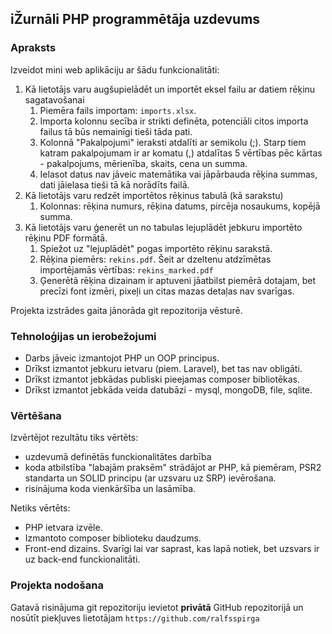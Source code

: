 ## iŽurnāli PHP programmētāja uzdevums

### Apraksts

Izveidot mini web aplikāciju ar šādu funkcionalitāti:

1. Kā lietotājs varu augšupielādēt un importēt eksel failu ar datiem rēķinu sagatavošanai 
   1. Piemēra fails importam: `imports.xlsx`. 
   2. Importa kolonnu secība ir strikti definēta, potenciāli citos importa failus tā būs nemainīgi tieši tāda pati. 
   3. Kolonnā "Pakalpojumi" ieraksti atdalīti ar semikolu (;). Starp tiem katram pakalpojumam ir ar komatu (,) atdalītas 5 vērtības pēc kārtas - pakalpojums, mērienība, skaits, cena un summa.
   4. Ielasot datus nav jāveic matemātika vai jāpārbauda rēķina summas, dati jāielasa tieši tā kā norādīts failā.
2. Kā lietotājs varu redzēt importētos rēķinus tabulā (kā sarakstu)
   1. Kolonnas: rēķina numurs, rēķina datums, pircēja nosaukums, kopējā summa.
3. Kā lietotājs varu ģenerēt un no tabulas lejuplādēt jebkuru importēto rēķinu PDF formātā.
   1. Spiežot uz "lejuplādēt" pogas importēto rēķinu sarakstā. 
   2. Rēķina piemērs: `rekins.pdf`. Šeit ar dzeltenu atdzīmētas importējamās vērtības: `rekins_marked.pdf`
   3. Ģenerētā rēķina dizainam ir aptuveni jāatbilst piemērā dotajam, bet precīzi font izmēri, pixeļi un citas mazas detaļas nav svarīgas. 

Projekta izstrādes gaita jānorāda git repozitorija vēsturē. 

### Tehnoloģijas un ierobežojumi

- Darbs jāveic izmantojot PHP un OOP principus.
- Drīkst izmantot jebkuru ietvaru (piem. Laravel), bet tas nav obligāti.
- Drīkst izmantot jebkādas publiski pieejamas composer bibliotēkas.
- Drīkst izmantot jebkāda veida datubāzi - mysql, mongoDB, file, sqlite. 

### Vērtēšana

Izvērtējot rezultātu tiks vērtēts: 
- uzdevumā definētās funckionalitātes darbība
- koda atbilstība "labajām praksēm" strādājot ar PHP, kā piemēram, PSR2 standarta un SOLID principu (ar uzsvaru uz SRP) ievērošana.
- risinājuma koda vienkāršība un  lasāmība.

Netiks vērtēts: 
- PHP ietvara izvēle.
- Izmantoto composer biblioteku daudzums.
- Front-end dizains. Svarīgi lai var saprast, kas lapā notiek, bet uzsvars ir uz back-end funckionalitāti.


### Projekta nodošana

Gatavā risinājuma git repozitoriju ievietot **privātā** GitHub repozitorijā un nosūtīt piekļuves lietotājam `https://github.com/ralfsspirga`

